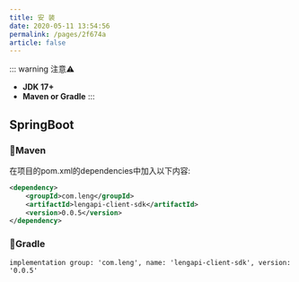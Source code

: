 ```yaml
---
title: 安 装
date: 2020-05-11 13:54:56
permalink: /pages/2f674a
article: false
---
```

::: warning 注意⚠️
- **JDK 17+**
- **Maven or Gradle**
:::

## SpringBoot

### 🍊Maven
在项目的pom.xml的dependencies中加入以下内容:
```xml
<dependency>
    <groupId>com.leng</groupId>
    <artifactId>lengapi-client-sdk</artifactId>
    <version>0.0.5</version>
</dependency>
```
### 🍐Gradle
```
implementation group: 'com.leng', name: 'lengapi-client-sdk', version: '0.0.5'
```
